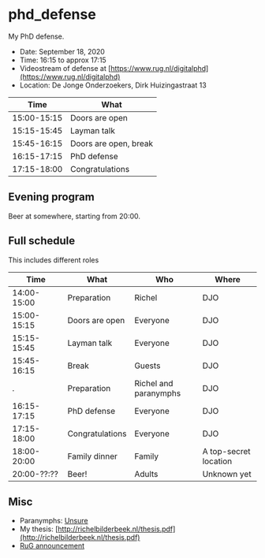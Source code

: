 # phd_defense

My PhD defense.

 * Date: September 18, 2020
 * Time: 16:15 to approx 17:15
 * Videostream of defense at [https://www.rug.nl/digitalphd](https://www.rug.nl/digitalphd)
 * Location: De Jonge Onderzoekers, Dirk Huizingastraat 13

Time       |What                 
-----------|---------------------
15:00-15:15|Doors are open       
15:15-15:45|Layman talk          
15:45-16:15|Doors are open, break
16:15-17:15|PhD defense          
17:15-18:00|Congratulations      

## Evening program

Beer at somewhere, starting from 20:00.

## Full schedule

This includes different roles

Time       |What                 |Who                  |Where
-----------|---------------------|---------------------|---------------------------------------------
14:00-15:00|Preparation          |Richel               |DJO
15:00-15:15|Doors are open       |Everyone             |DJO
15:15-15:45|Layman talk          |Everyone             |DJO
15:45-16:15|Break                |Guests               |DJO
.          |Preparation          |Richel and paranymphs|DJO
16:15-17:15|PhD defense          |Everyone             |DJO
17:15-18:00|Congratulations      |Everyone             |DJO
18:00-20:00|Family dinner        |Family               |A top-secret location
20:00-??:??|Beer!                |Adults               |Unknown yet

## Misc

 * Paranymphs: [Unsure](https://github.com/richelbilderbeek/phd_defense/issues/2)
 * My thesis: [http://richelbilderbeek.nl/thesis.pdf](http://richelbilderbeek.nl/thesis.pdf)
 * [RuG announcement](https://www.rug.nl/about-ug/latest-news/events/promoties/promoties-2020?hfId=118284)

